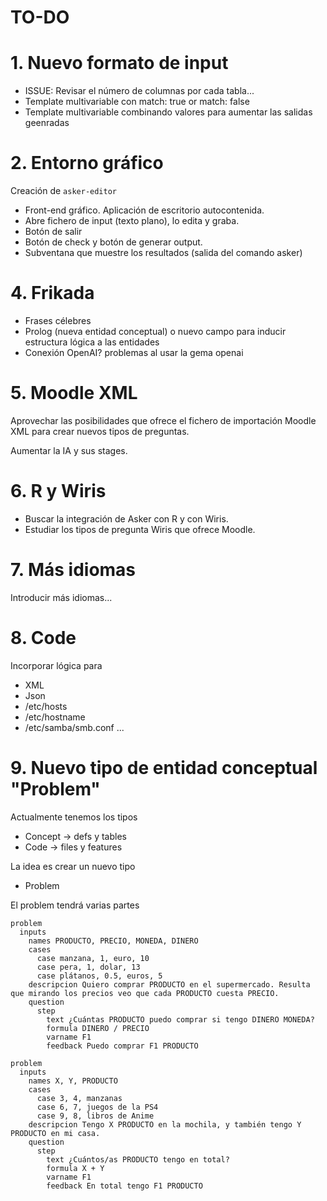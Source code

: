 
# TO-DO

# 1. Nuevo formato de input 

* ISSUE: Revisar el número de columnas por cada tabla...
* Template multivariable con match: true or match: false
* Template multivariable combinando valores para aumentar las salidas geenradas

# 2. Entorno gráfico

Creación de `asker-editor`
* Front-end gráfico. Aplicación de escritorio autocontenida.
* Abre fichero de input (texto plano), lo edita y graba.
* Botón de salir
* Botón de check y botón de generar output.
* Subventana que muestre los resultados (salida del comando asker)

# 4. Frikada

* Frases célebres
* Prolog (nueva entidad conceptual) o nuevo campo para inducir estructura lógica a las entidades
* Conexión OpenAI? problemas al usar la gema openai

# 5. Moodle XML

Aprovechar las posibilidades que ofrece el fichero de importación Moodle XML
para crear nuevos tipos de preguntas.

Aumentar la IA y sus stages.

# 6. R y Wiris

* Buscar la integración de Asker con R y con Wiris.
* Estudiar los tipos de pregunta Wiris que ofrece Moodle.

# 7. Más idiomas

Introducir más idiomas...

# 8. Code

Incorporar lógica para
* XML
* Json
* /etc/hosts
* /etc/hostname
* /etc/samba/smb.conf
...

# 9. Nuevo tipo de entidad conceptual "Problem"

Actualmente tenemos los tipos
* Concept -> defs y tables
* Code -> files y features

La idea es crear un nuevo tipo
* Problem

El problem tendrá varias partes

```
problem
  inputs
    names PRODUCTO, PRECIO, MONEDA, DINERO
    cases
      case manzana, 1, euro, 10
      case pera, 1, dolar, 13
      case plátanos, 0.5, euros, 5
    descripcion Quiero comprar PRODUCTO en el supermercado. Resulta que mirando los precios veo que cada PRODUCTO cuesta PRECIO.
    question
      step
        text ¿Cuántas PRODUCTO puedo comprar si tengo DINERO MONEDA?
        formula DINERO / PRECIO
        varname F1
        feedback Puedo comprar F1 PRODUCTO
```

```      
problem
  inputs
    names X, Y, PRODUCTO
    cases
      case 3, 4, manzanas
      case 6, 7, juegos de la PS4
      case 9, 8, libros de Anime
    descripcion Tengo X PRODUCTO en la mochila, y también tengo Y PRODUCTO en mi casa.
    question
      step
        text ¿Cuántos/as PRODUCTO tengo en total?
        formula X + Y
        varname F1
        feedback En total tengo F1 PRODUCTO
```
